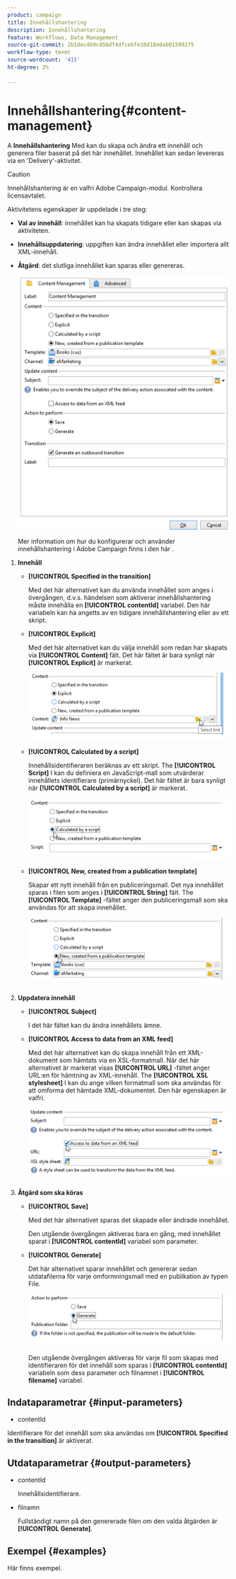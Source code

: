 ```yaml
---
product: campaign
title: Innehållshantering
description: Innehållshantering
feature: Workflows, Data Management
source-git-commit: 2b1dec4b9c456df4dfcebfe10d18e0ab01599275
workflow-type: tm+mt
source-wordcount: '415'
ht-degree: 2%

---
```


# Innehållshantering{#content-management}



A **Innehållshantering** Med kan du skapa och ändra ett innehåll och generera filer baserat på det här innehållet. Innehållet kan sedan levereras via en &#39;Delivery&#39;-aktivitet.

>[!CAUTION]
>
>Innehållshantering är en valfri Adobe Campaign-modul. Kontrollera licensavtalet.

Aktivitetens egenskaper är uppdelade i tre steg:

* **Val av innehåll**: innehållet kan ha skapats tidigare eller kan skapas via aktiviteten.
* **Innehållsuppdatering**: uppgiften kan ändra innehållet eller importera allt XML-innehåll.
* **Åtgärd**: det slutliga innehållet kan sparas eller genereras.

   ![](assets/content_mgmt_edit.png)

   Mer information om hur du konfigurerar och använder innehållshantering i Adobe Campaign finns i den här .

1. **Innehåll**

   * **[!UICONTROL Specified in the transition]**

      Med det här alternativet kan du använda innehållet som anges i övergången, d.v.s. händelsen som aktiverar innehållshantering måste innehålla en **[!UICONTROL contentId]** variabel. Den här variabeln kan ha angetts av en tidigare innehållshantering eller av ett skript.

   * **[!UICONTROL Explicit]**

      Med det här alternativet kan du välja innehåll som redan har skapats via **[!UICONTROL Content]** fält. Det här fältet är bara synligt när **[!UICONTROL Explicit]** är markerat.

      ![](assets/content_mgmt_explicit.png)

   * **[!UICONTROL Calculated by a script]**

      Innehållsidentifieraren beräknas av ett skript. The **[!UICONTROL Script]** I kan du definiera en JavaScript-mall som utvärderar innehållets identifierare (primärnyckel). Det här fältet är bara synligt när **[!UICONTROL Calculated by a script]** är markerat.

      ![](assets/content_mgmt_script.png)

   * **[!UICONTROL New, created from a publication template]**

      Skapar ett nytt innehåll från en publiceringsmall. Det nya innehållet sparas i filen som anges i **[!UICONTROL String]** fält. The **[!UICONTROL Template]** -fältet anger den publiceringsmall som ska användas för att skapa innehållet.

      ![](assets/content_mgmt_new.png)

1. **Uppdatera innehåll**

   * **[!UICONTROL Subject]**

      I det här fältet kan du ändra innehållets ämne.

   * **[!UICONTROL Access to data from an XML feed]**

      Med det här alternativet kan du skapa innehåll från ett XML-dokument som hämtats via en XSL-formatmall. När det här alternativet är markerat visas **[!UICONTROL URL]** -fältet anger URL:en för hämtning av XML-innehåll. The **[!UICONTROL XSL stylesheet]** I kan du ange vilken formatmall som ska användas för att omforma det hämtade XML-dokumentet. Den här egenskapen är valfri.

      ![](assets/content_mgmt_xmlcontent.png)

1. **Åtgärd som ska köras**

   * **[!UICONTROL Save]**

      Med det här alternativet sparas det skapade eller ändrade innehållet.

      Den utgående övergången aktiveras bara en gång, med innehållet sparat i **[!UICONTROL contentId]** variabel som parameter.

   * **[!UICONTROL Generate]**

      Det här alternativet sparar innehållet och genererar sedan utdatafilerna för varje omformningsmall med en publikation av typen File.

      ![](assets/content_mgmt_generate.png)

      Den utgående övergången aktiveras för varje fil som skapas med identifieraren för det innehåll som sparas i **[!UICONTROL contentId]** variabeln som dess parameter och filnamnet i **[!UICONTROL filename]** variabel.

## Indataparametrar {#input-parameters}

* contentId

Identifierare för det innehåll som ska användas om **[!UICONTROL Specified in the transition]** är aktiverat.

## Utdataparametrar {#output-parameters}

* contentId

   Innehållsidentifierare.

* filnamn

   Fullständigt namn på den genererade filen om den valda åtgärden är **[!UICONTROL Generate]**.

## Exempel {#examples}

Här finns exempel.
